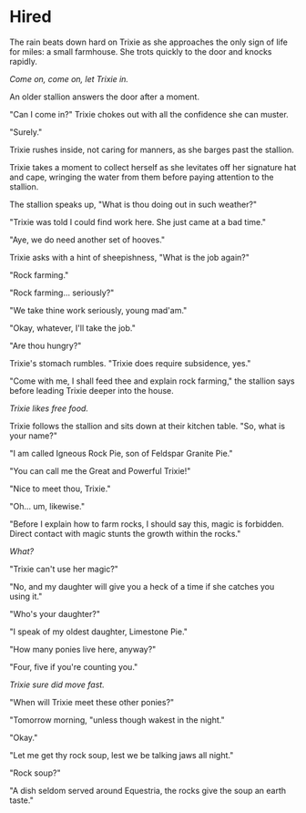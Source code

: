 # Hired

The rain beats down hard on Trixie as she approaches the only sign of life for miles: a small farmhouse. She trots quickly to the door and knocks rapidly.

*Come on, come on, let Trixie in.*

An older stallion answers the door after a moment.

"Can I come in?" Trixie chokes out with all the confidence she can muster.

"Surely."

Trixie rushes inside, not caring for manners, as she barges past the stallion.

Trixie takes a moment to collect herself as she levitates off her signature hat and cape, wringing the water from them before paying attention to the stallion.

The stallion speaks up, "What is thou doing out in such weather?"

"Trixie was told I could find work here. She just came at a bad time."

"Aye, we do need another set of hooves."

Trixie asks with a hint of sheepishness, "What is the job again?"

"Rock farming."

"Rock farming… seriously?"

"We take thine work seriously, young mad'am."

"Okay, whatever, I'll take the job."

"Are thou hungry?"

Trixie's stomach rumbles. "Trixie does require subsidence, yes."

"Come with me, I shall feed thee and explain rock farming," the stallion says before leading Trixie deeper into the house.

*Trixie likes free food.*

Trixie follows the stallion and sits down at their kitchen table. "So, what is your name?"

"I am called Igneous Rock Pie, son of Feldspar Granite Pie."

"You can call me the Great and Powerful Trixie!"

"Nice to meet thou, Trixie."

"Oh… um, likewise."

"Before I explain how to farm rocks, I should say this, magic is forbidden. Direct contact with magic stunts the growth within the rocks."

*What?*

"Trixie can't use her magic?"

"No, and my daughter will give you a heck of a time if she catches you using it."

"Who's your daughter?"

"I speak of my oldest daughter, Limestone Pie."

"How many ponies live here, anyway?"

"Four, five if you're counting you."

*Trixie sure did move fast.*

"When will Trixie meet these other ponies?"

"Tomorrow morning, "unless though wakest in the night."

"Okay."

"Let me get thy rock soup, lest we be talking jaws all night."

"Rock soup?"

"A dish seldom served around Equestria, the rocks give the soup an earth taste."

